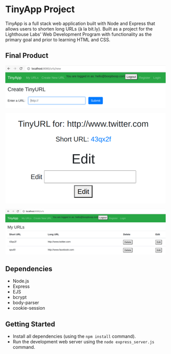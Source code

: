 # TinyApp Project

TinyApp is a full stack web application built with Node and Express that allows users to shorten long URLs (à la bit.ly). Built as a project for the Lighthouse Labs' Web Development Program with functionality as the primary goal and prior to learning HTML and CSS.

## Final Product

!["Screenshot of the New URLs page"](https://github.com/FemmeSTEMGem/tinyapp/blob/main/docs/new-urls-page.PNG?raw=true)

!["Screenshot of the Tiny URL page"](https://github.com/FemmeSTEMGem/tinyapp/blob/main/docs/tiny-url-page.PNG?raw=true)

!["Screenshot of the URLs page"](https://github.com/FemmeSTEMGem/tinyapp/blob/main/docs/urls-page.PNG?raw=true)

## Dependencies

- Node.js
- Express
- EJS
- bcrypt
- body-parser
- cookie-session

## Getting Started

- Install all dependencies (using the `npm install` command).
- Run the development web server using the `node express_server.js` command.
